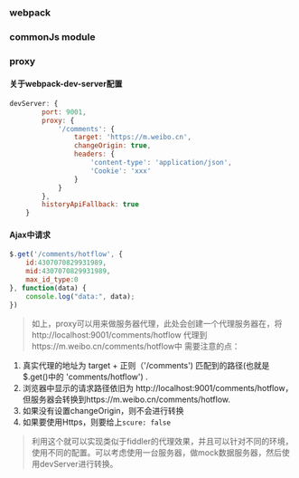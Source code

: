 ### webpack

### commonJs module


### proxy

#### 关于webpack-dev-server配置

``` javascript
devServer: {
        port: 9001,
        proxy: {
            '/comments': {
                target: 'https://m.weibo.cn',
                changeOrigin: true,
                headers: {
                    'content-type': 'application/json',
                    'Cookie': 'xxx'
                }
            }
        },
        historyApiFallback: true
    }
```

#### Ajax中请求

``` javascript
$.get('/comments/hotflow', {
    id:4307070829931989,
    mid:4307070829931989,
    max_id_type:0
}, function(data) {
    console.log("data:", data);
})
```
> 如上，proxy可以用来做服务器代理，此处会创建一个代理服务器在，将http://localhost:9001/comments/hotflow 代理到https://m.weibo.cn/comments/hotflow中
需要注意的点：
1. 真实代理的地址为 target + 正则（'/comments') 匹配到的路径(也就是  $.get()中的 'comments/hotflow') .
2. 浏览器中显示的请求路径依旧为 http://localhost:9001/comments/hotflow，但服务器会转换到https://m.weibo.cn/comments/hotflow.
3. 如果没有设置changeOrigin，则不会进行转换
4. 如果要使用Https，则要给上`scure: false`

>利用这个就可以实现类似于fiddler的代理效果，并且可以针对不同的环境，使用不同的配置。可以考虑使用一台服务器，做mock数据服务器，然后使用devServer进行转换。
